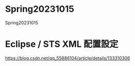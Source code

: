 # Spring20231015
Spring20231015
# Eclipse / STS XML 配置設定
https://blog.csdn.net/qq_55886104/article/details/133310306
